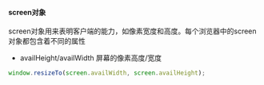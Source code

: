 #### screen对象
screen对象用来表明客户端的能力，如像素宽度和高度。每个浏览器中的screen对象都包含着不同的属性
- availHeight/availWidth 屏幕的像素高度/宽度
```js
window.resizeTo(screen.availWidth, screen.availHeight);
```
